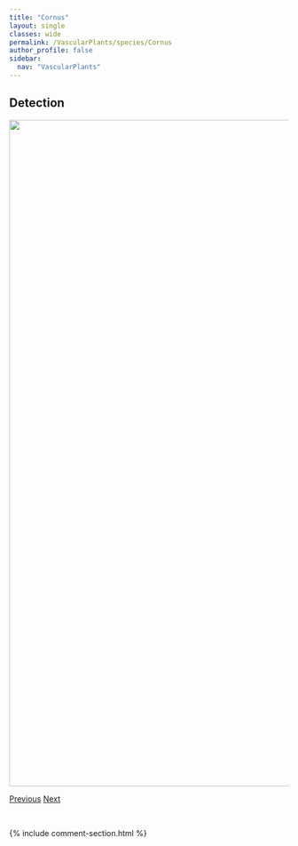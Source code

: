 ```yaml
---
title: "Cornus"
layout: single
classes: wide
permalink: /VascularPlants/species/Cornus
author_profile: false
sidebar:
  nav: "VascularPlants"
---
```


<h2>Detection</h2>

<a href="https://drive.google.com/uc?export=view&id=1feWhq0O-wnp3tOnNrDuVvbbpnIyZKobO">
<img src="https://drive.google.com/uc?export=view&id=1feWhq0O-wnp3tOnNrDuVvbbpnIyZKobO" height = "1200" width = "800">
</a>


<a href="/DevelopmentWebsite/VascularPlants/species/CorispermumAmericanum" class="pagination--pager" title="Corispermum americanum">Previous</a> <a href="/DevelopmentWebsite/VascularPlants/species/CornusCanadensis" class="pagination--pager" title="Cornus canadensis">Next</a>

<p>&nbsp;</p>

{% include comment-section.html %}
